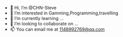 - 👋 Hi, I’m @CHN-Steve
- 👀 I’m interested in Gamming,Programming,travelling
- 🌱 I’m currently learning ...
- 💞️ I’m looking to collaborate on ...
- 📫 You can email me at 1148992769@qq.com
<!---
CHN-Steve/CHN-Steve is a ✨ special ✨ repository because its `README.md` (this file) appears on your GitHub profile.
You can click the Preview link to take a look at your changes.
--->
